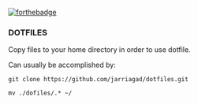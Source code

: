 [![forthebadge](https://forthebadge.com/images/badges/built-with-grammas-recipe.svg)](https://forthebadge.com)
### DOTFILES

Copy files to your home directory in order to use dotfile.

Can usually be accomplished by:

`git clone https://github.com/jarriagad/dotfiles.git`

`mv ./dofiles/.* ~/ `
